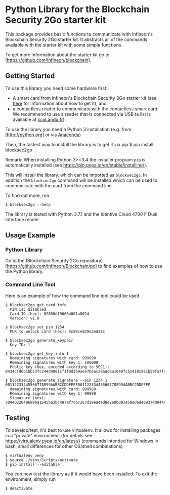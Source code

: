 # Python Library for the Blockchain Security 2Go starter kit 

This package provides basic functions to communicate with Infineon's Blockchain Security 2Go 
starter kit. It abstracts all of the commands available with the starter kit with some simple 
functions. 

To get more information about the starter kit go to [https://github.com/Infineon/blockchain].

## Getting Started
To use this library you need some hardware first:
* A smart card from Infineon's Blockchain Security 2Go starter kit 
(see [here](https://www.infineon.com/blockchain) for information about how to get it), and
* a contactless reader to communicate with the contactless smart card. We recommend to use 
a reader that is connected via USB (a list is available at 
[ccid.apdu.fr](https://ccid.apdu.fr/select_readers/?features=contactless)). 

To use the library you need a Python 3 installation (e.g. from [http://python.org] or via [Anaconda](https://www.anaconda.com/))

Then, the fastest way to install the library is to get it via pip
    $ pip install blocksec2go

Remark: When installing Python 3>=3.4 the installer program `pip` is automatically installed (see https://pip.pypa.io/en/stable/installing/). 

This will install the library, which can be imported as `blocksec2go`.
In addition the `blocksec2go` command will be installed which can be used to communicate with 
the card from the command line.

To find out more, run

    $ blocksec2go --help

The library is tested with Python 3.7.1 and the Identive Cloud 4700 F Dual Interface reader.

## Usage Example
### Python Library
Go to the (Blockchain Security 2Go repository)[https://github.com/Infineon/Blockchain/pc] to find examples of how to use the Python library.

### Command Line Tool
Here is an example of how the command line tool could be used

    $ blocksec2go get_card_info
      PIN is: disabled
	  Card ID (hex): 02058d190004001a002d
	  Version: v1.0

	$ blocksec2go set_pin 1234
	  PUK to unlock card (hex): 5c88ce829a2ed32c

	$ blocksec2go generate_keypair
	  Key ID: 1

	$ blocksec2go get_key_info 1
	  Remaining signatures with card: 999990
      Remaining signatures with key 1: 100000
      Public key (hex, encoded according to SEC1): 0434cfd6b1bb53fc244d4881cf1f0d3b9aee7b6ac28aad8a1648fc514101961b59fa7fc58751d0dc876589e467a63ed1582e240cd18b98d408470679418a647833

	$ blocksec2go generate_signature --pin 1234 1 00112233445566778899AABBCCDDEEFF00112233445566778899AABBCCDDEEFF
	  Remaining signatures with card: 999989
      Remaining signatures with key 1: 99999
      Signature (hex): 3044022049689b91545ba3bc487af7cb7267d19ea4ad8e2e8b093458e06d46837400444702207fe7cd2b6851049afe0f7c4ced0ef35bd9eb5d044c67ed95045b07a10641806c


## Testing

To develop/test, it's best to use virtualenv. It allows for installing packages
in a "private" environment (for details see https://virtualenv.pypa.io/en/latest/)
(commands intended for Windows in bash, small differences for other OS/shell combinations)

    $ virtualenv venv
    $ source ./venv/Scripts/activate
    $ pip install --editable .

You can now test the library as if it would have been installed.
To exit the environment, simply run

    $ deactivate
